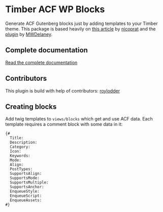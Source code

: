 # Timber ACF WP Blocks
Generate ACF Gutenberg blocks just by adding templates to your Timber theme. This package is based heavily on [this article](https://medium.com/nicooprat/acf-blocks-avec-gutenberg-et-sage-d8c20dab6270) by [nicoprat](https://github.com/nicooprat) and the [plugin](https://github.com/MWDelaney/sage-acf-wp-blocks) by [MWDelaney](https://github.com/MWDelaney).

## Complete documentation
[Read the complete documentation](https://palmiak.github.io/timber-acf-wp-blocks/#/)

## Contributors
This plugin is build with help of contributors: [roylodder](https://github.com/roylodder)

## Creating blocks
Add twig templates to `views/blocks` which get and use ACF data. Each template requires a comment block with some data in it:
```twig
{#
  Title:
  Description:
  Category:
  Icon:
  Keywords:
  Mode:
  Align:
  PostTypes:
  SupportsAlign:
  SupportsMode:
  SupportsMultiple:
  SupportsAnchor:
  EnqueueStyle:
  EnqueueScript:
  EnqueueAssets:
#}
```
